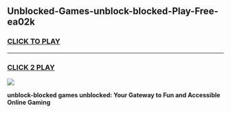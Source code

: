 
## Unblocked-Games-unblock-blocked-Play-Free-ea02k
<h3>
<a href="https://premium76.site?title=unblock-blocked&ref=23A">CLICK TO PLAY</a></h3>
<hr>

<h3>
<a href="https://premium76.site?title=unblock-blocked&ref=23A">CLICK 2 PLAY</a>
  
</h3>

<a href="https://premium76.site?title=unblock-blocked&ref=23A"><img src="https://clearcache.store/games.png"></a>


**unblock-blocked games unblocked: Your Gateway to Fun and Accessible Online Gaming**
